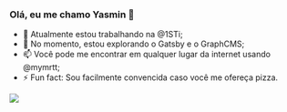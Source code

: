 ### Olá, eu me chamo Yasmin 👋

- 🔭 Atualmente estou trabalhando na @1STi;
- 🌱 No momento, estou explorando o Gatsby e o GraphCMS;
- 📫 Você pode me encontrar em qualquer lugar da internet usando @mymrtt;
- ⚡ Fun fact: Sou facilmente convencida caso você me ofereça pizza.

<img src="https://github-readme-stats.vercel.app/api/top-langs/?username=mymrtt&layout=compact)](https://github.com/mymrtt/github-readme-stats" />
